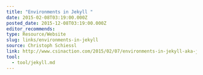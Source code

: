 ```yaml
---
title: "Environments in Jekyll "
date: 2015-02-08T03:19:00.000Z
posted_date: 2015-12-08T03:19:00.000Z
editor_recommends:
type: Resource/Website
slug: links/environments-in-jekyll
source: Christoph Schiessl
link: http://www.csinaction.com/2015/02/07/environments-in-jekyll-aka-jekyll_env/
tool:
  - tool/jekyll.md
---
```





